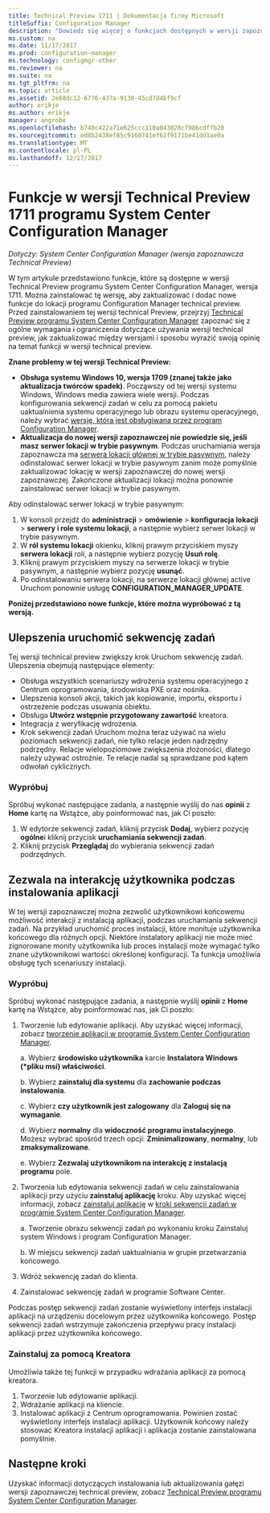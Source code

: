 ```yaml
---
title: Technical Preview 1711 | Dokumentacja firmy Microsoft
titleSuffix: Configuration Manager
description: "Dowiedz się więcej o funkcjach dostępnych w wersji zapoznawczej Technical Preview 1711 programu System Center Configuration Manager."
ms.custom: na
ms.date: 11/17/2017
ms.prod: configuration-manager
ms.technology: configmgr-other
ms.reviewer: na
ms.suite: na
ms.tgt_pltfrm: na
ms.topic: article
ms.assetid: 2e68dc12-6776-437a-9138-45cd7d4bf9cf
author: erikje
ms.author: erikje
manager: angrobe
ms.openlocfilehash: b740c422a71e625ccc110a043028cf986cdffb20
ms.sourcegitcommit: ed8b2438ef85c9160741ef61f9171be41dd1ae0a
ms.translationtype: MT
ms.contentlocale: pl-PL
ms.lasthandoff: 12/17/2017
---
```

# <a name="capabilities-in-technical-preview-1711-for-system-center-configuration-manager"></a>Funkcje w wersji Technical Preview 1711 programu System Center Configuration Manager

*Dotyczy: System Center Configuration Manager (wersja zapoznawcza Technical Preview)*

W tym artykule przedstawiono funkcje, które są dostępne w wersji Technical Preview programu System Center Configuration Manager, wersja 1711. Można zainstalować tę wersję, aby zaktualizować i dodać nowe funkcje do lokacji programu Configuration Manager technical preview. Przed zainstalowaniem tej wersji technical Preview, przejrzyj [Technical Preview programu System Center Configuration Manager](../../core/get-started/technical-preview.md) zapoznać się z ogólne wymagania i ograniczenia dotyczące używania wersji technical preview, jak zaktualizować między wersjami i sposobu wyrazić swoją opinię na temat funkcji w wersji technical preview.     


<!--  Known Issues Template   
**Known Issues in this Technical Preview:**
-   **Issue Name**. Details
    Workaround details.
-->
**Znane problemy w tej wersji Technical Preview:**
-   **Obsługa systemu Windows 10, wersja 1709 (znanej także jako aktualizacja twórców spadek)**.  Począwszy od tej wersji systemu Windows, Windows media zawiera wiele wersji. Podczas konfigurowania sekwencji zadań w celu za pomocą pakietu uaktualnienia systemu operacyjnego lub obrazu systemu operacyjnego, należy wybrać [wersję, która jest obsługiwana przez program Configuration Manager](/sccm/core/plan-design/configs/support-for-windows-10#windows-10-as-a-client).
-   **Aktualizacja do nowej wersji zapoznawczej nie powiedzie się, jeśli masz serwer lokacji w trybie pasywnym**. Podczas uruchamiania wersja zapoznawcza ma [serwera lokacji głównej w trybie pasywnym](/sccm/core/get-started/capabilities-in-technical-preview-1706#site-server-role-high-availability), należy odinstalować serwer lokacji w trybie pasywnym zanim może pomyślnie zaktualizować lokację w wersji zapoznawczej do nowej wersji zapoznawczej. Zakończone aktualizacji lokacji można ponownie zainstalować serwer lokacji w trybie pasywnym.

  Aby odinstalować serwer lokacji w trybie pasywnym:
  1. W konsoli przejdź do **administracji** > **omówienie** > **konfiguracja lokacji** > **serwery i role systemu lokacji**, a następnie wybierz serwer lokacji w trybie pasywnym.
  2. W **ról systemu lokacji** okienku, kliknij prawym przyciskiem myszy **serwera lokacji** roli, a następnie wybierz pozycję **Usuń rolę**.
  3. Kliknij prawym przyciskiem myszy na serwerze lokacji w trybie pasywnym, a następnie wybierz pozycję **usunąć**.
  4. Po odinstalowaniu serwera lokacji, na serwerze lokacji głównej active Uruchom ponownie usługę **CONFIGURATION_MANAGER_UPDATE**.

**Poniżej przedstawiono nowe funkcje, które można wypróbować z tą wersją.**  

<!--  Section Template
##  FEATURE
### Procedure 1
### Try it out!  
 Try to complete the following tasks and then send us **Feedback** from the **Home** tab of the Ribbon to let us know how it worked:
 -  Task 1
 -  Task 2              
-->

## <a name="improvements-to-run-task-sequence"></a>Ulepszenia uruchomić sekwencję zadań
<!-- 1261338 -->

Tej wersji technical preview zwiększy krok Uruchom sekwencję zadań. Ulepszenia obejmują następujące elementy:

 - Obsługa wszystkich scenariuszy wdrożenia systemu operacyjnego z Centrum oprogramowania, środowiska PXE oraz nośnika.
 - Ulepszenia konsoli akcji, takich jak kopiowanie, importu, eksportu i ostrzeżenie podczas usuwania obiektu.
 - Obsługa **Utwórz wstępnie przygotowany zawartość** kreatora.
 - Integracja z weryfikację wdrożenia.
 - Krok sekwencji zadań Uruchom można teraz używać na wielu poziomach sekwencji zadań, nie tylko relacje jeden nadrzędny podrzędny. Relacje wielopoziomowe zwiększenia złożoności, dlatego należy używać ostrożnie. Te relacje nadal są sprawdzane pod kątem odwołań cyklicznych.

### <a name="try-it-out"></a>Wypróbuj  

Spróbuj wykonać następujące zadania, a następnie wyślij do nas **opinii** z **Home** kartę na Wstążce, aby poinformować nas, jak Ci poszło:

1. W edytorze sekwencji zadań, kliknij przycisk **Dodaj**, wybierz pozycję **ogólne**i kliknij przycisk **uruchamiania sekwencji zadań**.
2. Kliknij przycisk **Przeglądaj** do wybierania sekwencji zadań podrzędnych.

## <a name="allow-user-interaction-when-installing-an-application----1356976---"></a>Zezwala na interakcję użytkownika podczas instalowania aplikacji<!-- 1356976 -->

W tej wersji zapoznawczej można zezwolić użytkownikowi końcowemu możliwość interakcji z instalacją aplikacji, podczas uruchamiania sekwencji zadań. Na przykład uruchomić proces instalacji, które monituje użytkownika końcowego dla różnych opcji. Niektóre instalatory aplikacji nie może mieć zignorowane monity użytkownika lub proces instalacji może wymagać tylko znane użytkownikowi wartości określonej konfiguracji. Ta funkcja umożliwia obsługę tych scenariuszy instalacji.

### <a name="try-it-out"></a>Wypróbuj

Spróbuj wykonać następujące zadania, a następnie wyślij **opinii** z **Home** kartę na Wstążce, aby poinformować nas, jak Ci poszło:

1.  Tworzenie lub edytowanie aplikacji. Aby uzyskać więcej informacji, zobacz [tworzenie aplikacji w programie System Center Configuration Manager](/sccm/apps/deploy-use/create-applications).

    a. Wybierz **środowisko użytkownika** karcie **Instalatora Windows (\*pliku msi) właściwości**.

    b. Wybierz **zainstaluj dla systemu** dla **zachowanie podczas instalowania**.

    c. Wybierz **czy użytkownik jest zalogowany** dla **Zaloguj się na wymaganie**.

    d. Wybierz **normalny** dla **widoczność programu instalacyjnego**. Możesz wybrać spośród trzech opcji: **Zminimalizowany**, **normalny**, lub **zmaksymalizowane**.

    e. Wybierz **Zezwalaj użytkownikom na interakcję z instalacją programu** pole.

2.  Tworzenia lub edytowania sekwencji zadań w celu zainstalowania aplikacji przy użyciu **zainstaluj aplikację** kroku. Aby uzyskać więcej informacji, zobacz [zainstaluj aplikację](/sccm/osd/understand/task-sequence-steps#BKMK_InstallApplication) w [kroki sekwencji zadań w programie System Center Configuration Manager](/sccm/osd/understand/task-sequence-steps).

    a. Tworzenie obrazu sekwencji zadań po wykonaniu kroku Zainstaluj system Windows i program Configuration Manager.

    b. W miejscu sekwencji zadań uaktualniania w grupie przetwarzania końcowego.

3.  Wdróż sekwencję zadań do klienta.
4.  Zainstalować sekwencję zadań w programie Software Center.

Podczas postęp sekwencji zadań zostanie wyświetlony interfejs instalacji aplikacji na urządzeniu docelowym przez użytkownika końcowego. Postęp sekwencji zadań wstrzymuje zakończenia przepływu pracy instalacji aplikacji przez użytkownika końcowego.

### <a name="install-using-the-wizard"></a>Zainstaluj za pomocą Kreatora

Umożliwia także tej funkcji w przypadku wdrażania aplikacji za pomocą kreatora.

1. Tworzenie lub edytowanie aplikacji.
2. Wdrażanie aplikacji na kliencie.
3. Instalować aplikacji z Centrum oprogramowania. Powinien zostać wyświetlony interfejs instalacji aplikacji. Użytkownik końcowy należy stosować Kreatora instalacji aplikacji i aplikacja zostanie zainstalowana pomyślnie.




<!-- When we have another H2 in this topic, Add this Next Steps section back in.  -->

## <a name="next-steps"></a>Następne kroki
Uzyskać informacji dotyczących instalowania lub aktualizowania gałęzi wersji zapoznawczej technical preview, zobacz [Technical Preview programu System Center Configuration Manager](/sccm/core/get-started/technical-preview).    

